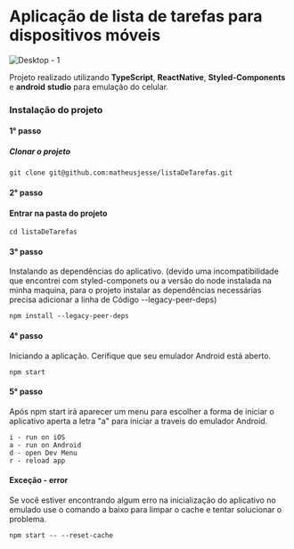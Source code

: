 # Aplicação de lista de tarefas para dispositivos móveis
![Desktop - 1](https://github.com/user-attachments/assets/dcaaf79a-53a5-49ba-bfec-95dff5904845)


Projeto realizado utilizando __TypeScript__, __ReactNative__, __Styled-Components__ e __android__ __studio__ para emulação do celular.
### Instalação do projeto
#### 1° passo
##### Clonar o projeto
```
git clone git@github.com:matheusjesse/listaDeTarefas.git	
```

#### 2° passo
#### Entrar na pasta do projeto
```
cd listaDeTarefas
```

#### 3° passo
Instalando as dependências do aplicativo. (devido uma incompatibilidade que encontrei com styled-componets ou a versão do node instalada na minha maquina, para o projeto instalar as dependências necessárias  precisa adicionar a linha de Código --legacy-peer-deps)
```
npm install --legacy-peer-deps
```

#### 4° passo
Iniciando a aplicação. Cerifique que seu emulador Android está aberto.
```
npm start
```

#### 5° passo
Após npm start irá aparecer um menu para escolher a forma de iniciar o aplicativo aperta a letra "a" para iniciar a traveis do emulador Android.
```
i - run on iOS
a - run on Android
d - open Dev Menu
r - reload app
```

#### Exceção - error 
Se você estiver encontrando algum erro na inicialização do aplicativo no emulado use o comando a baixo para limpar o cache e tentar solucionar o problema.
```
npm start -- --reset-cache
```
